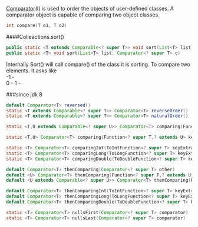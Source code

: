 [Comparator(I)](https://docs.oracle.com/en/java/javase/13/docs/api/java.base/java/util/Comparator.html) is used to  order the objects of user-defined classes. A comparator object is capable of comparing two object classes.  

```java
int compare​(T o1, T o2)
```

####Colleactions.sort()
```java
public static <T extends Comparable<? super T>> void sort​(List<T> list)
public static <T> void sort​(List<T> list, Comparator<? super T> c)
```
Internally Sort() will call compare() of the class it is sorting. To compare two elements. It asks like  
-1 -  
0  - 
1  - 

###since jdk 8

```java
default Comparator<T> reversed()
static <T extends Comparable<? super T>> Comparator<T> reverseOrder()
static <T extends Comparable<? super T>> Comparator<T> naturalOrder()
```

```java
static <T,​U extends Comparable<? super U>> Comparator<T> comparing​(Function<? super T,​? extends U> keyExtractor)

static <T,​U> Comparator<T> comparing​(Function<? super T,​? extends U> keyExtractor, Comparator<? super U> keyComparator)

static <T> Comparator<T> comparingInt​(ToIntFunction<? super T> keyExtractor)
static <T> Comparator<T> comparingLong​(ToLongFunction<? super T> keyExtractor)
static <T> Comparator<T> comparingDouble​(ToDoubleFunction<? super T> keyExtractor)
```

```java
default Comparator<T> thenComparing​(Comparator<? super T> other)
default <U> Comparator<T> thenComparing​(Function<? super T,​? extends U> keyExtractor, Comparator<? super U> keyComparator)
default <U extends Comparable<? super U>> Comparator<T> thenComparing​(Function<? super T,​? extends U> keyExtractor)

default Comparator<T> thenComparingInt​(ToIntFunction<? super T> keyExtractor)
default Comparator<T> thenComparingLong​(ToLongFunction<? super T> keyExtractor)
default Comparator<T> thenComparingDouble​(ToDoubleFunction<? super T> keyExtractor)

```


```java
static <T> Comparator<T> nullsFirst​(Comparator<? super T> comparator)
static <T> Comparator<T> nullsLast​(Comparator<? super T> comparator)

```
